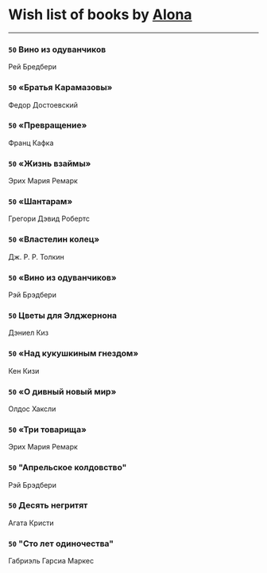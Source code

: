 # Wish list of books by [Alona](https://www.facebook.com/app_scoped_user_id/320700111602997/)
---

### `50` Вино из одуванчиков
Рей Бредбери

### `50` «Братья Карамазовы»
Федор Достоевский

### `50` «Превращение»
Франц Кафка

### `50` «Жизнь взаймы»
Эрих Мария Ремарк

### `50` «Шантарам»
Грегори Дэвид Робертс

### `50` «Властелин колец»
Дж. Р. Р. Толкин

### `50` «Вино из одуванчиков»
Рэй Брэдбери

### `50` Цветы для Элджернона
Дэниел Киз

### `50` «Над кукушкиным гнездом»
Кен Кизи

### `50` «О дивный новый мир»
Олдос Хаксли

### `50` «Три товарища»
Эрих Мария Ремарк

### `50` "Апрельское колдовство"
Рэй Брэдбери

### `50` Десять негритят
Агата Кристи

### `50` "Сто лет одиночества"
Габриэль Гарсиа Маркес

